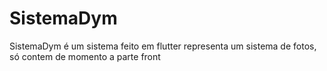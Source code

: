 # SistemaDym
SistemaDym é um sistema feito em flutter representa um sistema de fotos, só contem de momento a parte front
